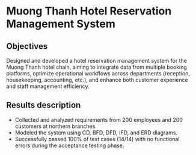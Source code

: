 # Muong Thanh Hotel Reservation Management System
## Objectives
Designed and developed a hotel reservation management system for the Muong Thanh hotel chain, aiming to integrate data from multiple booking platforms, optimize operational workflows across departments (reception, housekeeping, accounting, etc.), and enhance both customer experience and staff management efficiency.
## Results description
- Collected and analyzed requirements from 200 employees and 200 customers at northern branches.
- Modeled the system using CD, BFD, DFD, IFD, and ERD diagrams.
- Successfully passed 100% of test cases (14/14) with no functional errors during the acceptance testing phase.
